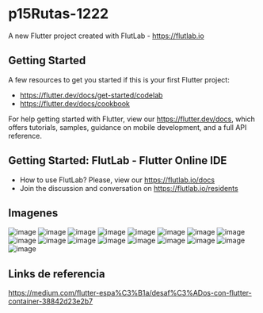 # p15Rutas-1222

A new Flutter project created with FlutLab - https://flutlab.io

## Getting Started

A few resources to get you started if this is your first Flutter project:

- https://flutter.dev/docs/get-started/codelab
- https://flutter.dev/docs/cookbook

For help getting started with Flutter, view our
https://flutter.dev/docs, which offers tutorials,
samples, guidance on mobile development, and a full API reference.

## Getting Started: FlutLab - Flutter Online IDE

- How to use FlutLab? Please, view our https://flutlab.io/docs
- Join the discussion and conversation on https://flutlab.io/residents

## Imagenes
![image](https://github.com/AngelManuelGomezHernandez/act2_propiedades1222/assets/143548268/c70d9fc6-6adc-411d-adf6-bbfc5db06b15)
![image](https://github.com/AngelManuelGomezHernandez/act2_propiedades1222/assets/143548268/58544e41-827c-4c82-a1d1-d2f4ae096040)
![image](https://github.com/AngelManuelGomezHernandez/act2_propiedades1222/assets/143548268/2b3912e2-0cac-441f-86e1-6c33737ced37)
![image](https://github.com/AngelManuelGomezHernandez/act2_propiedades1222/assets/143548268/2e343a56-7d83-464d-a6c0-283186600155)
![image](https://github.com/AngelManuelGomezHernandez/act2_propiedades1222/assets/143548268/4322259e-58e8-478c-814c-0a58daf892c2)
![image](https://github.com/AngelManuelGomezHernandez/act2_propiedades1222/assets/143548268/fdcf7e9d-525e-4ffd-aef2-a182b07e76ab)
![image](https://github.com/AngelManuelGomezHernandez/act2_propiedades1222/assets/143548268/2f19530e-8665-4fff-a6ac-83d082df67f5)
![image](https://github.com/AngelManuelGomezHernandez/act2_propiedades1222/assets/143548268/a5fea193-b9a5-4e72-bcab-738dff2a388f)
![image](https://github.com/AngelManuelGomezHernandez/act2_propiedades1222/assets/143548268/d416a3f9-b54d-4a55-aa0b-85ef1e9d407e)
![image](https://github.com/AngelManuelGomezHernandez/act2_propiedades1222/assets/143548268/698a8599-973a-4d6a-8756-7faefb9f54da)
![image](https://github.com/AngelManuelGomezHernandez/act2_propiedades1222/assets/143548268/d976ecb4-d13b-4c34-b7cb-5948727f893f)
![image](https://github.com/AngelManuelGomezHernandez/act2_propiedades1222/assets/143548268/3454b1d5-36e3-4d1e-906f-3643ab1434ab)
![image](https://github.com/AngelManuelGomezHernandez/act2_propiedades1222/assets/143548268/105f8571-e7bf-4520-90a3-ddabdcd204cb)
![image](https://github.com/AngelManuelGomezHernandez/act2_propiedades1222/assets/143548268/6a9409c1-6c6d-4d22-843a-f7cb4446feed)
![image](https://github.com/AngelManuelGomezHernandez/act2_propiedades1222/assets/143548268/34feeae5-5d94-40ba-861b-735f15d4c6c0)
![image](https://github.com/AngelManuelGomezHernandez/act2_propiedades1222/assets/143548268/3250e827-89a0-4ab7-9670-5b82bc3eab29)
![image](https://github.com/AngelManuelGomezHernandez/act2_propiedades1222/assets/143548268/65f21d04-d556-42ac-ae90-4fd9076a191c)


## Links de referencia
https://medium.com/flutter-espa%C3%B1a/desaf%C3%ADos-con-flutter-container-38842d23e2b7
